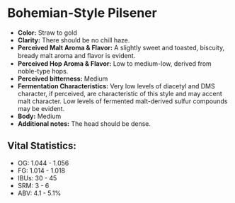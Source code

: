 # Bohemian-Style Pilsener

- **Color:** Straw to gold
- **Clarity:** There should be no chill haze.
- **Perceived Malt Aroma & Flavor:** A slightly sweet and toasted, biscuity, bready malt aroma and ﬂavor is evident.
- **Perceived Hop Aroma & Flavor:** Low to medium-low, derived from noble-type hops.
- **Perceived bitterness:** Medium
- **Fermentation Characteristics:** Very low levels of diacetyl and DMS character, if perceived, are characteristic of this style and may accent malt character. Low levels of fermented malt-derived sulfur compounds may be evident.
- **Body:** Medium
- **Additional notes:** The head should be dense.

## Vital Statistics:

- OG: 1.044 - 1.056
- FG: 1.014 - 1.018
- IBUs: 30 - 45
- SRM: 3 - 6
- ABV: 4.1 - 5.1%
